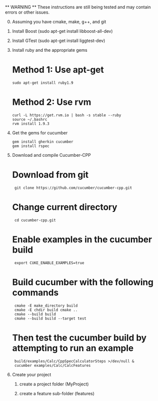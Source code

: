 ** WARNING **
These instructions are still being tested and may contain errors or other issues.

0) Assuming you have cmake, make, g++, and git

1) Install Boost (sudo apt-get install libboost-all-dev)

2) Install GTest (sudo apt-get install liggtest-dev)

3) Install ruby and the appropriate gems

    # Method 1: Use apt-get
       sudo apt-get install ruby1.9

    # Method 2: Use rvm
       curl -L https://get.rvm.io | bash -s stable --ruby
       source ~/.bashrc
       rvm install 1.9.3

4) Get the gems for cucumber

       gem install gherkin cucumber
       gem install rspec

5) Download and compile Cucumber-CPP
    
    # Download from git
        git clone https://github.com/cucumber/cucumber-cpp.git

    # Change current directory
        cd cucumber-cpp.git

    # Enable examples in the cucumber build
        export CUKE_ENABLE_EXAMPLES=true

    # Build cucumber with the following commands
        cmake -E make_directory build
        cmake -E chdir build cmake ..
        cmake --build build
        cmake --build build --target test

    # Then test the cucumber build by attempting to run an example
        build/examples/Calc/CppSpecCalculatorSteps >/dev/null &
        cucumber examples/Calc/CalcFeatures

4) Create your project

    1) create a project folder (MyProject)

    2) create a feature sub-folder (features)